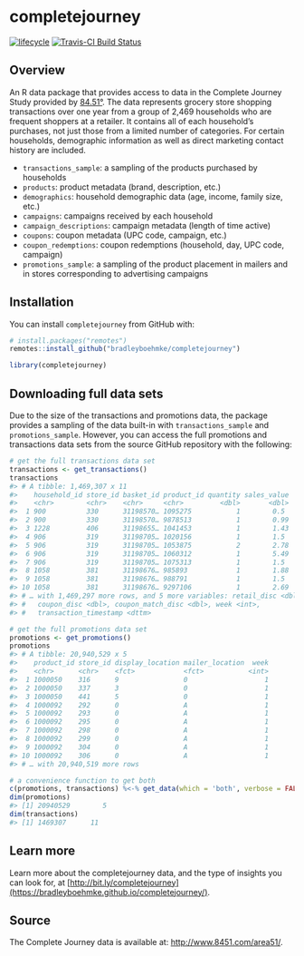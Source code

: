 
<!-- README.md is generated from README.Rmd. Please edit that file -->

# completejourney

[![lifecycle](https://img.shields.io/badge/lifecycle-maturing-brightgreen.svg)](https://www.tidyverse.org/lifecycle/#stable)
[![Travis-CI Build
Status](https://travis-ci.org/bradleyboehmke/completejourney.svg?branch=master)](https://travis-ci.org/bradleyboehmke/completejourney)

## Overview

An R data package that provides access to data in the Complete Journey
Study provided by [84.51°](http://www.8451.com). The data represents
grocery store shopping transactions over one year from a group of 2,469
households who are frequent shoppers at a retailer. It contains all of
each household’s purchases, not just those from a limited number of
categories. For certain households, demographic information as well as
direct marketing contact history are included.

  - `transactions_sample`: a sampling of the products purchased by
    households
  - `products`: product metadata (brand, description, etc.)
  - `demographics`: household demographic data (age, income, family
    size, etc.)
  - `campaigns`: campaigns received by each household
  - `campaign_descriptions`: campaign metadata (length of time active)
  - `coupons`: coupon metadata (UPC code, campaign, etc.)
  - `coupon_redemptions`: coupon redemptions (household, day, UPC code,
    campaign)
  - `promotions_sample`: a sampling of the product placement in mailers
    and in stores corresponding to advertising campaigns

## Installation

You can install `completejourney` from GitHub with:

``` r
# install.packages("remotes")
remotes::install_github("bradleyboehmke/completejourney")
```

``` r
library(completejourney)
```

## Downloading full data sets

Due to the size of the transactions and promotions data, the package
provides a sampling of the data built-in with `transactions_sample` and
`promotions_sample`. However, you can access the full promotions and
transactions data sets from the source GitHub repository with the
following:

``` r
# get the full transactions data set
transactions <- get_transactions()
transactions
#> # A tibble: 1,469,307 x 11
#>    household_id store_id basket_id product_id quantity sales_value
#>    <chr>        <chr>    <chr>     <chr>         <dbl>       <dbl>
#>  1 900          330      31198570… 1095275           1        0.5 
#>  2 900          330      31198570… 9878513           1        0.99
#>  3 1228         406      31198655… 1041453           1        1.43
#>  4 906          319      31198705… 1020156           1        1.5 
#>  5 906          319      31198705… 1053875           2        2.78
#>  6 906          319      31198705… 1060312           1        5.49
#>  7 906          319      31198705… 1075313           1        1.5 
#>  8 1058         381      31198676… 985893            1        1.88
#>  9 1058         381      31198676… 988791            1        1.5 
#> 10 1058         381      31198676… 9297106           1        2.69
#> # … with 1,469,297 more rows, and 5 more variables: retail_disc <dbl>,
#> #   coupon_disc <dbl>, coupon_match_disc <dbl>, week <int>,
#> #   transaction_timestamp <dttm>
```

``` r
# get the full promotions data set
promotions <- get_promotions()
promotions
#> # A tibble: 20,940,529 x 5
#>    product_id store_id display_location mailer_location  week
#>    <chr>      <chr>    <fct>            <fct>           <int>
#>  1 1000050    316      9                0                   1
#>  2 1000050    337      3                0                   1
#>  3 1000050    441      5                0                   1
#>  4 1000092    292      0                A                   1
#>  5 1000092    293      0                A                   1
#>  6 1000092    295      0                A                   1
#>  7 1000092    298      0                A                   1
#>  8 1000092    299      0                A                   1
#>  9 1000092    304      0                A                   1
#> 10 1000092    306      0                A                   1
#> # … with 20,940,519 more rows
```

``` r
# a convenience function to get both
c(promotions, transactions) %<-% get_data(which = 'both', verbose = FALSE)
dim(promotions)
#> [1] 20940529        5
dim(transactions)
#> [1] 1469307      11
```

## Learn more

Learn more about the completejourney data, and the type of insights you
can look for, at
[http://bit.ly/completejourney](https://bradleyboehmke.github.io/completejourney/).

## Source

The Complete Journey data is available at:
<http://www.8451.com/area51/>.
